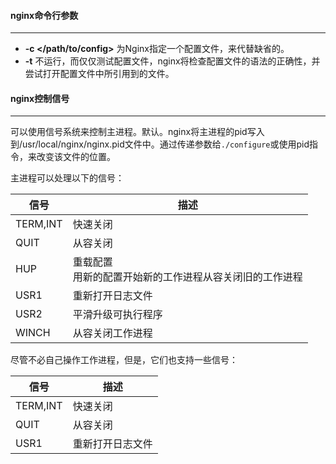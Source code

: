#### nginx命令行参数

---

- **-c </path/to/config>**	为Nginx指定一个配置文件，来代替缺省的。
- **-t**	不运行，而仅仅测试配置文件，nginx将检查配置文件的语法的正确性，并尝试打开配置文件中所引用到的文件。

#### nginx控制信号

---

可以使用信号系统来控制主进程。默认。nginx将主进程的pid写入到/usr/local/nginx/nginx.pid文件中。通过传递参数给`./configure`或使用pid指令，来改变该文件的位置。

主进程可以处理以下的信号：

| 信号     | 描述                                                        |
| -------- | ----------------------------------------------------------- |
| TERM,INT | 快速关闭                                                    |
| QUIT     | 从容关闭                                                    |
| HUP      | 重载配置<br/>用新的配置开始新的工作进程从容关闭旧的工作进程 |
| USR1     | 重新打开日志文件                                            |
| USR2     | 平滑升级可执行程序                                          |
| WINCH    | 从容关闭工作进程                                            |

尽管不必自己操作工作进程，但是，它们也支持一些信号：

| 信号     | 描述             |
| -------- | ---------------- |
| TERM,INT | 快速关闭         |
| QUIT     | 从容关闭         |
| USR1     | 重新打开日志文件 |
